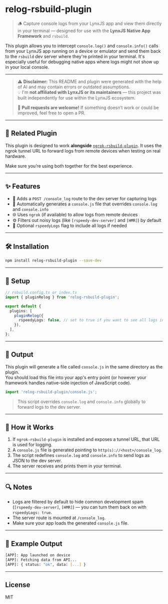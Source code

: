 # relog-rsbuild-plugin

> 🪵 Capture console logs from your LynxJS app and view them directly in your terminal — designed for use with the **LynxJS Native App Framework** and `rsbuild`.

This plugin allows you to intercept `console.log()` and `console.info()` calls from your LynxJS app running on a device or emulator and send them back to the `rsbuild` dev server where they're printed in your terminal. It's especially useful for debugging native apps where logs might not show up in your local console.

---

> ⚠️ **Disclaimer:** This README and plugin were generated with the help of AI and may contain errors or outdated assumptions.  
> 💡 I'm **not affiliated with LynxJS or its maintainers** — this project was built independently for use within the LynxJS ecosystem.  
>  
> 🙏 **Pull requests are welcome!** If something doesn’t work or could be improved, feel free to open a PR.

---

## 🔗 Related Plugin

This plugin is designed to work **alongside** [`ngrok-rsbuild-plugin`](https://www.npmjs.com/package/ngrok-rsbuild-plugin). It uses the ngrok tunnel URL to forward logs from remote devices when testing on real hardware.

Make sure you’re using both together for the best experience.

---

## ✨ Features

- 🔌 Adds a `POST /console_log` route to the dev server for capturing logs
- 📄 Automatically generates a `console.js` file that overrides `console.log` and `console.info`
- 🌐 Uses `ngrok` (if available) to allow logs from remote devices
- ⚙️ Filters out noisy logs (like `[rspeedy-dev-server]` and `[HMR]`) by default
- 🧪 Optional `rspeedyLogs` flag to include all logs if needed

---

## 🛠 Installation

```bash
npm install relog-rsbuild-plugin --save-dev
```

---

## 🔧 Setup

```ts
// rsbuild.config.ts or index.ts
import { pluginRelog } from 'relog-rsbuild-plugin';

export default {
  plugins: [
    pluginRelog({
      rspeedyLogs: false, // set to true if you want to see all logs including [rspeedy] and [HMR]
    }),
  ],
};
```

---

## 📁 Output

This plugin will generate a file called `console.js` in the same directory as the plugin.  
You should load this file into your app's entry point (or however your framework handles native-side injection of JavaScript code).

```js
import 'relog-rsbuild-plugin/console.js';
```

> This script overrides `console.log` and `console.info` globally to forward logs to the dev server.

---

## 🧩 How it Works

1. If `ngrok-rsbuild-plugin` is installed and exposes a tunnel URL, that URL is used for logging.
2. A `console.js` file is generated pointing to `http(s)://<host>/console_log`.
3. The script redefines `console.log` and `console.info` to send logs as JSON to the dev server.
4. The server receives and prints them in your terminal.

---

## 🔍 Notes

- Logs are filtered by default to hide common development spam (`[rspeedy-dev-server]`, `[HMR]`) — you can turn them back on with `rspeedyLogs: true`.
- The server route is mounted at `/console_log`.
- Make sure your app loads the generated `console.js` file.

---

## 🧪 Example Output

```bash
[APP]: App launched on device
[APP]: Fetching data from API...
[APP]: { status: "ok", data: [...] }
```

---

## License

MIT